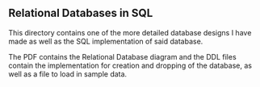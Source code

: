Relational Databases in SQL
-----------------------------------------------------------
This directory contains one of the more detailed database designs I have made as well as the SQL implementation of said database.

The PDF contains the Relational Database diagram and the DDL files contain the implementation for creation and dropping of the database, as well as a file to load in sample data.